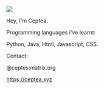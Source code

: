 

<!--
**Ceptea/Ceptea** is a ✨ _special_ ✨ repository because its `README.md` (this file) appears on your GitHub profile.

Here are some ideas to get you started:

- 🔭 I’m currently working on ...
- 🌱 I’m currently learning ...
- 👯 I’m looking to collaborate on ...
- 🤔 I’m looking for help with ...
- 💬 Ask me about ...
- 📫 How to reach me: ...
- 😄 Pronouns: ...
- ⚡ Fun fact: ...
-->
![](http://mc.ceptea.xyz:8424/img)

Hey, I'm Ceptea.


Programming languages i've learnt:


Python, Java, Html, Javascript, CSS.

Contact:


@ceptes:matrix.org


https://ceptea.xyz



